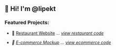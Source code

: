 ## 👋 Hi! I'm @lipekt

### Featured Projects:
- 🍔 [Restaurant Website](https://lipekt.github.io/restaurant-website) ... <i>[view restaurant code](https://github.com/lipekt/restaurant-website)<i>

- 🛒 [E-commerce Mockup](https://lipekt.github.io/ecommerce-mockup) ... [view ecommerce code](https://github.com/lipekt/ecommerce-mockup)
